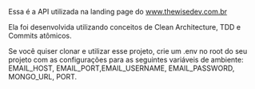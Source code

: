 Essa é a API utilizada na landing page do www.thewisedev.com.br

Ela foi desenvolvida utilizando conceitos de Clean Architecture, TDD e Commits atômicos.

Se você quiser clonar e utilizar esse projeto, crie um .env no root do seu projeto com as configurações para as seguintes variáveis de ambiente: EMAIL_HOST, EMAIL_PORT,EMAIL_USERNAME, EMAIL_PASSWORD, MONGO_URL, PORT.